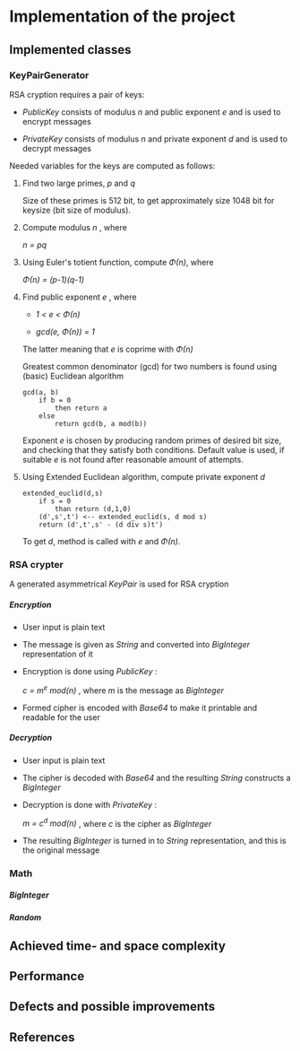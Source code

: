 # Implementation of the project

## Implemented classes

### KeyPairGenerator

RSA cryption requires a pair of keys:

* *PublicKey* consists of modulus *n* and public exponent *e*  and is used to encrypt messages

* *PrivateKey* consists of modulus *n* and private exponent *d* and is used to decrypt messages

Needed variables for the keys are computed as follows:

1. Find two large primes, *p* and *q*

    Size of these primes is 512 bit, to get approximately size 1048 bit for keysize (bit size of modulus).

2. Compute modulus *n* , where

    *n = pq*

3. Using Euler's totient function, compute *&Phi;(n)*, where 

    *&Phi;(n) = (p-1)(q-1)*

4. Find public exponent *e* , where 

    * *1 < e < &Phi;(n)*

    * *gcd(e, &Phi;(n)) = 1* 
    
    The latter meaning that *e* is coprime with *&Phi;(n)*

    Greatest common denominator (gcd) for two numbers is found using (basic) Euclidean algorithm

    ```
    gcd(a, b)
        if b = 0
            then return a
        else
            return gcd(b, a mod(b))
    ```
    Exponent *e* is chosen by producing random primes of desired bit size, and checking that they satisfy both conditions. Default value is used, if suitable *e* is not found after reasonable amount of attempts.

5. Using Extended Euclidean algorithm, compute private exponent *d*

    ```
    extended_euclid(d,s)
        if s = 0
            than return (d,1,0)
        (d',s',t') <-- extended_euclid(s, d mod s)
        return (d',t',s' - (d div s)t')
    ```

    To get *d*, method is called with *e* and *&Phi;(n)*.

### RSA crypter

A generated asymmetrical *KeyPair* is used for RSA cryption

##### Encryption

* User input is plain text

* The message is given as *String* and converted into *BigInteger* representation of it

* Encryption is done using *PublicKey* :

    *c = m<sup>e</sup> mod(n)* , where *m* is the message as *BigInteger*

* Formed cipher is encoded with *Base64* to make it printable and readable for the user

##### Decryption

* User input is plain text

* The cipher is decoded with *Base64* and the resulting *String* constructs a *BigInteger*

* Decryption is done with *PrivateKey* :

    *m = c<sup>d</sup> mod(n)* , where *c* is the cipher as *BigInteger*

* The resulting *BigInteger* is turned in to *String* representation, and this is the original message

### Math

##### BigInteger

##### Random

## Achieved time- and space complexity

## Performance

## Defects and possible improvements

## References
